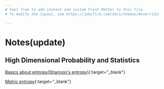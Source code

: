 ```yaml
---
# Feel free to add content and custom Front Matter to this file.
# To modify the layout, see https://jekyllrb.com/docs/themes/#overriding-theme-defaults

---
```

# Notes(update)

## High Dimensional Probability and Statistics
[Basics about entropy(Shannon's entropy)](/HDS%20Notes/Basics_about_Entropy.pdf){:target="_blank"}

[Metric entropy](/HDS%20Notes/Metric%20Entropy.pdf){:target="_blank"}


